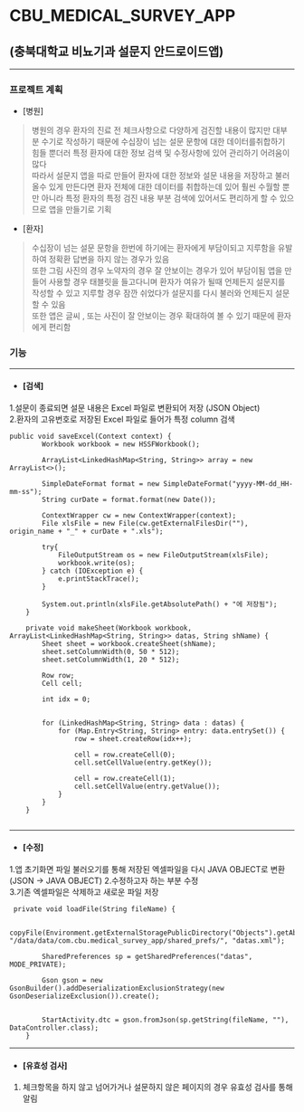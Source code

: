 # CBU_MEDICAL_SURVEY_APP
## (충북대학교 비뇨기과 설문지 안드로이드앱)
-----------------------------------------------------------------
### 프로젝트 계획
+ [병원]
> 병원의 경우 환자의 진료 전 체크사항으로 다양하게 검진할 내용이 많지만 대부분 수기로 작성하기 때문에 수십장이 넘는 설문 문항에 대한 데이터를취합하기 힘들 뿐더러 특정 환자에 대한 정보 검색 및 수정사항에 있어 관리하기 어려움이 많다  
따라서 설문지 앱을 따로 만들어 환자에 대한 정보와 설문 내용을 저장하고 불러올수 있게 만든다면 환자 전체에 대한 데이터를 취합하는데 있어 훨씬 수월할 뿐만 아니라 특정 환자의 특정 검진 내용 부분 검색에 있어서도 편리하게 할 수 있으므로 앱을 만들기로 기획
+ [환자]
> 수십장이 넘는 설문 문항을 한번에 하기에는 환자에게 부담이되고 지루함을 유발하여 정확환 답변을 하지 않는 경우가 있음  
> 또한 그림 사진의 경우 노약자의 경우 잘 안보이는 경우가 있어 부담이됨
> 앱을 만들어 사용할 경우 태블릿을 들고다니며 환자가 여유가 될때 언제든지 설문지를 작성할 수 있고 지루할 경우 잠깐 쉬었다가 설문지를 다시 불러와 언제든지 설문할 수 있음  
> 또한 앱은 글씨 , 또는 사진이 잘 안보이는 경우 확대하여 볼 수 있기 때문에 환자에게 편리함 
### 기능
----------------------------------------------------------------
+ #### [검색]
1.설문이 종료되면 설문 내용은 Excel 파일로 변환되어 저장 (JSON Object)  
2.환자의 고유번호로 저장된 Excel 파일로 들어가 특정 column 검색
```
public void saveExcel(Context context) {
        Workbook workbook = new HSSFWorkbook();

        ArrayList<LinkedHashMap<String, String>> array = new ArrayList<>();
      
        SimpleDateFormat format = new SimpleDateFormat("yyyy-MM-dd_HH-mm-ss");
        String curDate = format.format(new Date());

        ContextWrapper cw = new ContextWrapper(context);
        File xlsFile = new File(cw.getExternalFilesDir(""), origin_name + "_" + curDate + ".xls");

        try{
            FileOutputStream os = new FileOutputStream(xlsFile);
            workbook.write(os);
        } catch (IOException e) {
            e.printStackTrace();
        }

        System.out.println(xlsFile.getAbsolutePath() + "에 저장됨");
    }

    private void makeSheet(Workbook workbook, ArrayList<LinkedHashMap<String, String>> datas, String shName) {
        Sheet sheet = workbook.createSheet(shName);
        sheet.setColumnWidth(0, 50 * 512);
        sheet.setColumnWidth(1, 20 * 512);

        Row row;
        Cell cell;

        int idx = 0;

      
        for (LinkedHashMap<String, String> data : datas) {
            for (Map.Entry<String, String> entry: data.entrySet()) {
                row = sheet.createRow(idx++);

                cell = row.createCell(0);
                cell.setCellValue(entry.getKey());

                cell = row.createCell(1);
                cell.setCellValue(entry.getValue());
            }
        }
    }


```

-----------------------------------------------------------------
+ #### [수정]
1.앱 초기화면 파일 불러오기를 통해 저장된 엑셀파일을 다시 JAVA OBJECT로 변환(JSON -> JAVA OBJECT)
2.수정하고자 하는 부분 수정  
3.기존 엑셀파일은 삭제하고 새로운 파일 저장  
```
 private void loadFile(String fileName) {
        
        copyFile(Environment.getExternalStoragePublicDirectory("Objects").getAbsolutePath(), "/data/data/com.cbu.medical_survey_app/shared_prefs/", "datas.xml");

        SharedPreferences sp = getSharedPreferences("datas", MODE_PRIVATE);

        Gson gson = new GsonBuilder().addDeserializationExclusionStrategy(new GsonDeserializeExclusion()).create();


        StartActivity.dtc = gson.fromJson(sp.getString(fileName, ""), DataController.class);
    }
```

-----------------------------------------------------------------
+ #### [유효성 검사]
1. 체크항목을 하지 않고 넘어가거나 설문하지 않은 페이지의 경우 유효성 검사를 통해 알림
